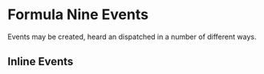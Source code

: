 # Formula Nine Events

Events may be created, heard an dispatched in a number of different ways.
 
## Inline Events


